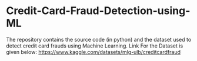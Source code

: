 # Credit-Card-Fraud-Detection-using-ML
The repository contains the source code (in python) and the dataset used to detect credit card frauds using Machine Learning.
Link For the Dataset is given below:
https://www.kaggle.com/datasets/mlg-ulb/creditcardfraud
